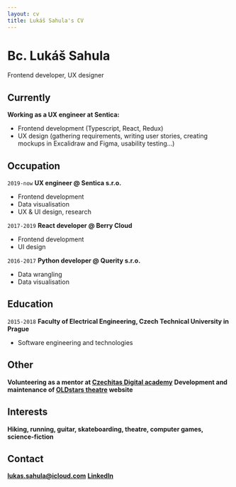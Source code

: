 ```yaml
---
layout: cv
title: Lukáš Sahula's CV
---
```

# Bc. Lukáš Sahula
Frontend developer, UX designer

## Currently

__Working as a UX engineer at Sentica:__

- Frontend development (Typescript, React, Redux)
- UX design (gathering requirements, writing user stories, creating mockups in Excalidraw and Figma, usability testing...)

## Occupation

`2019-now`
__UX engineer @ Sentica s.r.o.__

- Frontend development
- Data visualisation
- UX & UI design, research

`2017-2019`
__React developer @ Berry Cloud__

- Frontend development
- UI design

`2016-2017`
__Python developer @ Querity s.r.o.__

- Data wrangling
- Data visualisation

## Education

`2015-2018`
__Faculty of Electrical Engineering, Czech Technical University in Prague__

- Software engineering and technologies

## Other

__Volunteering as a mentor at [Czechitas Digital academy](https://www.czechitas.cz/en/courses)__
__Development and maintenance of [OLDstars theatre](https://www.oldstars.cz/) website__

## Interests

__Hiking, running, guitar, skateboarding, theatre, computer games, science-fiction__

## Contact

__[lukas.sahula@icloud.com](mailto:lukas.sahula@icloud.com)__
__[LinkedIn](https://www.linkedin.com/in/luk%C3%A1%C5%A1-sahula-3932971b7/)__
